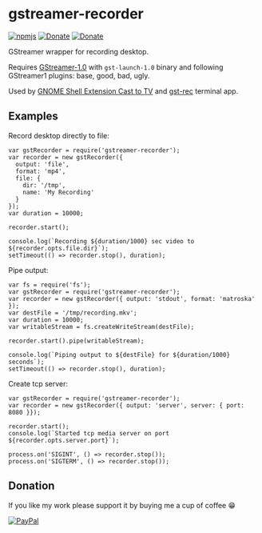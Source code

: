 # gstreamer-recorder
[![npmjs](https://img.shields.io/badge/npmjs-repo-brightgreen.svg)](https://www.npmjs.com/package/gstreamer-recorder)
[![Donate](https://img.shields.io/badge/Donate-PayPal-blue.svg)](https://www.paypal.com/cgi-bin/webscr?cmd=_s-xclick&hosted_button_id=TFVDFD88KQ322)
[![Donate](https://img.shields.io/badge/Donate-PayPal.Me-lightgrey.svg)](https://www.paypal.me/Rafostar)

GStreamer wrapper for recording desktop.

Requires [GStreamer-1.0](https://gstreamer.freedesktop.org) with `gst-launch-1.0` binary and following GStreamer1 plugins: base, good, bad, ugly.

Used by [GNOME Shell Extension Cast to TV](https://github.com/Rafostar/gnome-shell-extension-cast-to-tv) and [gst-rec](https://github.com/Rafostar/gst-rec) terminal app.

## Examples
Record desktop directly to file:
```
var gstRecorder = require('gstreamer-recorder');
var recorder = new gstRecorder({
  output: 'file',
  format: 'mp4',
  file: {
    dir: '/tmp',
    name: 'My Recording'
  }
});
var duration = 10000;

recorder.start();

console.log(`Recording ${duration/1000} sec video to ${recorder.opts.file.dir}`);
setTimeout(() => recorder.stop(), duration);
```

Pipe output:
```
var fs = require('fs');
var gstRecorder = require('gstreamer-recorder');
var recorder = new gstRecorder({ output: 'stdout', format: 'matroska' });
var destFile = '/tmp/recording.mkv';
var duration = 10000;
var writableStream = fs.createWriteStream(destFile);

recorder.start().pipe(writableStream);

console.log(`Piping output to ${destFile} for ${duration/1000} seconds`);
setTimeout(() => recorder.stop(), duration);
```

Create tcp server:
```
var gstRecorder = require('gstreamer-recorder');
var recorder = new gstRecorder({ output: 'server', server: { port: 8080 }});

recorder.start();
console.log(`Started tcp media server on port ${recorder.opts.server.port}`);

process.on('SIGINT', () => recorder.stop());
process.on('SIGTERM', () => recorder.stop());
```

## Donation
If you like my work please support it by buying me a cup of coffee :grin:

[![PayPal](https://www.paypalobjects.com/en_US/i/btn/btn_donateCC_LG.gif)](https://www.paypal.com/cgi-bin/webscr?cmd=_s-xclick&hosted_button_id=TFVDFD88KQ322)

